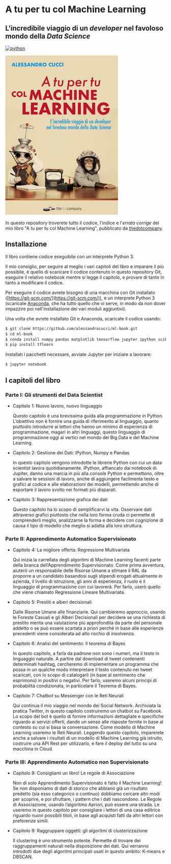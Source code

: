 # A tu per tu col Machine Learning 
## L’incredibile viaggio di un *developer* nel favoloso mondo della *Data Science*

[![python](https://img.shields.io/badge/python-3.6-orange.svg)]()

![](cover.jpg) 

In questo repository troverete tutto il codice, l'indice e l'*errata corrige*
del mio libro "A tu per tu col Machine Learning", pubblicato da [thedotcompany](http://www.thedotcompany.it/).


## Installazione

Il libro contiene codice eseguibile con un interprete Python 3.

Il mio consiglio, per seguire al meglio i vari capitoli del libro e imparare il più possibile, è quello di scaricare il codice contenuto
in questo repository Git, eseguire il relativo notebook mentre si legge il capitolo, e provare di tanto in
tanto a modificare il codice.

Per eseguire il codice avrete bisogno di una macchina con Git installato ([https://git-scm.com/](https://git-scm.com/)),
e un interprete Python 3 (scaricate [Anaconda](https://www.anaconda.com/download/), che ha tutto quello che vi serve, in modo da non dover impazzire poi nell'installazione dei vari moduli aggiuntivi).

Una volta che avrete installato Git e Anaconda, scaricate il codice usando:
```sh
$ git clone https://github.com/alessandrocucci/ml-book.git
$ cd ml-book
$ conda install numpy pandas matplotlib tensorflow jupyter ipython scikit-learn
$ pip install tflearn
```

Installati i pacchetti necessare, avviate Jupyter per iniziare a lavorare:
```sh
$ jupyter notebook
```

## I capitoli del libro
### Parte I: Gli strumenti del Data Scientist
- Capitolo 1: Nuovo lavoro, nuovo linguaggio

    Questo capitolo è una brevissima guida alla programmazione in Python.
L’obiettivo non è fornire una guida di riferimento al linguaggio, quanto
piuttosto introdurre ai lettori che hanno un minimo di esperienza di programmazione, 
magari in altri linguaggi, questo linguaggio di programmazione oggi ai 
vertici nel mondo dei Big Data e del Machine Learning.

- Capitolo 2: Gestione dei Dati: iPython, Numpy e Pandas

    In questo capitolo vengono introdotte le librerie Python con cui un data
scientist lavora quotidianamente. iPython, affiancato dai notebook di Jupiter, 
danno una marcia in più alla console Python e permettono, oltre a salvare 
le sessioni di lavoro, anche di aggiungere facilmente testo e grafici al codice 
e alle elaborazioni dei modelli, permettendo anche di esportare il
lavoro svolto nei formati più disparati.

- Capitolo 3: Rappresentazione grafica dei dati

    Questo capitolo ha lo scopo di semplificarvi la vita. Osservare dati attraverso 
    grafici piuttosto che nella loro forma cruda ci permette di comprenderli
meglio, analizzarne la forma e decidere con cognizione di causa il tipo di
modello che meglio si adatta alla loro struttura. 

### Parte II: Apprendimento Automatico Supervisionato
- Capitolo 4: La migliore offerta: Regressione Multivariata

    Qui inizia la carrellata degli algoritmi di Machine Learning facenti parte
della branca dell’Apprendimento Supervisionato. Come prima avventura,
aiuterò un responsabile delle Risorse Umane a stimare il RAL da proporre
a un candidato basandosi sugli stipendi erogati attualmente in azienda, il
livello di istruzione, gli anni di esperienza, il ruolo e il linguaggio di 
programmazione con cui lavorerà. Per farlo, userò quello che viene chiamato
Regressione Lineare Multivariata.

- Capitolo 5: Prestiti e alberi decisionali

    Dalle Risorse Umane alle finanziarie. Qui cambieremo approccio, usando
le Foreste Casuali e gli Alberi Decisionali per decidere se una richiesta di
prestito merita una valutazione più approfondita da parte del personale
addetto o se può essere scartata a priori perchè in base alle esperienze
precedenti viene considerata ad alto rischio di insolvenza.

- Capitolo 6: Analisi del sentimento: Il teorema di Bayes

    In questo capitolo, a farla da padrone non sono i numeri, ma il testo in 
    linguaggio naturale. A partire dal download di tweet contenenti determinati
hashtag, cercheremo di implementare un programma che possa in un qualche modo 
interpretare il testo contenuto nei tweet scaricati, con lo scopo di
catalogarli (in base al sentimento che esprimono) in positivi o negativi. Per
farlo, useremo alcuni principi di probabilità condizionata, in particolare il
Teorema di Bayes.

- Capitolo 7: Chatbot su Messenger con le Reti Neurali

    Qui continua il mio viaggio nel mondo dei Social Network. Archiviata la
pratica Twitter, in questo capitolo costruiremo un chatbot su Facebook.
Lo scopo del bot è quello di fornire informazioni dettagliate e specifiche
riguardo ai servizi offerti, dando un senso alle risposte fornite in base al
contesto su cui si basa la conversazione. Come modello di Machine Learning 
useremo le Reti Neurali. Leggendo questo capitolo, imparerete anche
a salvare i risultati di un modello di Machine Learning già istruito, 
costruire una API Rest per utilizzarlo, e fare il deploy del tutto su una macchina
in Cloud.

### Parte III: Apprendimento Automatico non Supervisionato
- Capitolo 8: Consigliami un libro! Le regole di Associazione

    Non di solo Apprendimento Supervisionato è fatto il Machine Learning!
Se non disponiamo di dati di storico che abbiano già un risultato predetto
(sia esso categorico o continuo) dobbiamo cercare altri modi per scoprire,
e poi sfruttare, i pattern che i dati nascondono. Le Regole di Associazione,
usando l’algoritmo Apriori, può essere una strada. Le useremo in questo
capitolo per consigliare i lettori di una casa editrice riguardo nuovi possibili
titoli, in base agli acquisti fatti da altri lettori con preferenze simili.

- Capitolo 9: Raggruppare oggetti: gli algoritmi di clusterizzazione
    
    Il clustering è uno strumento potente. Permette di trovare dei raggruppamenti 
    naturali nella disposizione dei dati. Qui verranno introdotti due
degli algoritmi principali usati in questo ambito: K-means e DBSCAN.